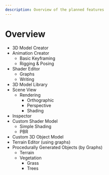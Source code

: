```yaml
---
description: Overview of the planned features
---
```


# Overview

* 3D Model Creator
* Animation Creator
  * Basic Keyframing
  * Rigging & Posing
* Shader Editor
  * Graphs
  * Writing
* 3D Model Library
* Scene View
  * Rendering
    * Orthographic
    * Perspective
    * Shading
* Inspector
* Custom Shader Model
  * Simple Shading
  * PBR
* Custom 3D Object Model
* Terrain Editor (using graphs)
* Procedurally Generated Objects (by Graphs)
  * Terrain
  * Vegetation
    * Grass
    * Trees

